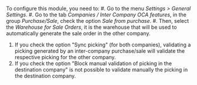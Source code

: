 To configure this module, you need to: \#. Go to the menu *Settings \>
General Settings*. \#. Go to the tab *Companies / Inter Company OCA
features*, in the group *Purchase/Sale*, check the option *Sale from
purchase*. \#. Then, select the *Warehouse for Sale Orders*, it is the
warehouse that will be used to automatically generate the sale order in
the other company.

1.  If you check the option "Sync picking" (for both companies),
    validating a picking generated by an inter-company purchase/sale
    will validate the respective picking for the other company.
2.  If you check the option "Block manual validation of picking in the
    destination company" is not possible to validate manually the
    picking in the destination company.
